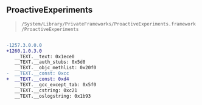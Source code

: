 ## ProactiveExperiments

> `/System/Library/PrivateFrameworks/ProactiveExperiments.framework/ProactiveExperiments`

```diff

-1257.3.0.0.0
+1260.1.0.3.0
   __TEXT.__text: 0x1ece0
   __TEXT.__auth_stubs: 0x5d0
   __TEXT.__objc_methlist: 0x20f0
-  __TEXT.__const: 0xcc
+  __TEXT.__const: 0xd4
   __TEXT.__gcc_except_tab: 0x5f0
   __TEXT.__cstring: 0xc21
   __TEXT.__oslogstring: 0x1b93

```
